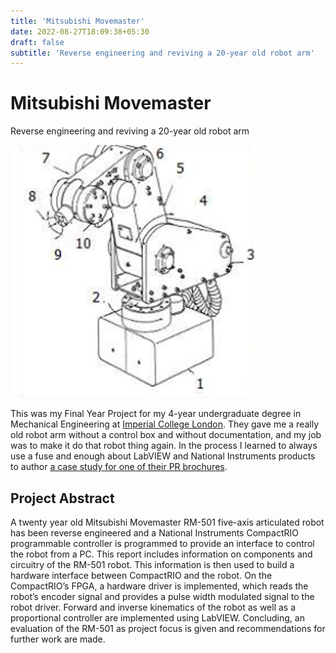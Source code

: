 ```yaml
---
title: 'Mitsubishi Movemaster'
date: 2022-08-27T18:09:38+05:30
draft: false
subtitle: 'Reverse engineering and reviving a 20-year old robot arm'
---
```


# Mitsubishi Movemaster

Reverse engineering and reviving a 20-year old robot arm

![](images/movemaster-sketch.jpg)

This was my Final Year Project for my 4-year undergraduate degree in Mechanical Engineering at [Imperial College London](https://en.wikipedia.org/wiki/Imperial_College_London).
They gave me a really old robot arm without a control box and without documentation, and my job was to make it do that robot thing again.
In the process I learned to always use a fuse and enough about LabVIEW and National Instruments products to author [a case study for one of their PR brochures](http://sine.ni.com/cs/app/doc/p/id/cs-11632).

## Project Abstract

A twenty year old Mitsubishi Movemaster RM-501 five-axis articulated robot has been reverse
engineered and a National Instruments CompactRIO programmable controller is programmed
to provide an interface to control the robot from a PC. This report includes information on
components and circuitry of the RM-501 robot. This information is then used to build a
hardware interface between CompactRIO and the robot. On the CompactRIO’s FPGA, a
hardware driver is implemented, which reads the robot’s encoder signal and provides a pulse
width modulated signal to the robot driver. Forward and inverse kinematics of the robot as
well as a proportional controller are implemented using LabVIEW. Concluding, an evaluation
of the RM-501 as project focus is given and recommendations for further work are made.
